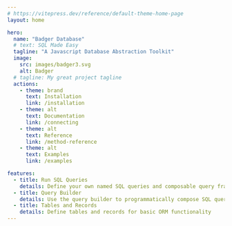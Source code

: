 ```yaml
---
# https://vitepress.dev/reference/default-theme-home-page
layout: home

hero:
  name: "Badger Database"
  # text: SQL Made Easy
  tagline: "A Javascript Database Abstraction Toolkit"
  image:
    src: images/badger3.svg
    alt: Badger
  # tagline: My great project tagline
  actions:
    - theme: brand
      text: Installation
      link: /installation
    - theme: alt
      text: Documentation
      link: /connecting
    - theme: alt
      text: Reference
      link: /method-reference
    - theme: alt
      text: Examples
      link: /examples

features:
  - title: Run SQL Queries
    details: Define your own named SQL queries and composable query fragments
  - title: Query Builder
    details: Use the query builder to programmatically compose SQL queries
  - title: Tables and Records
    details: Define tables and records for basic ORM functionality
---
```

